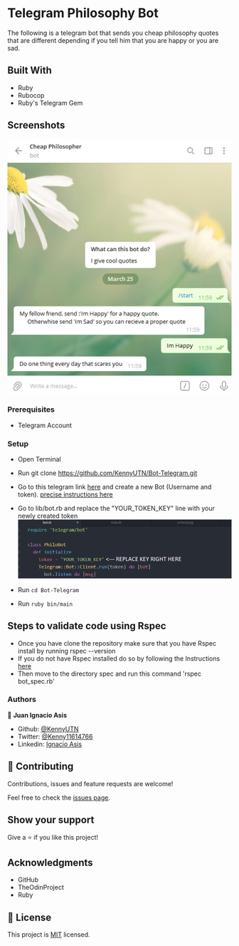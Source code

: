 # Telegram Philosophy Bot
The following is a telegram bot that sends you cheap philosophy quotes that are different depending if you tell him that you are happy or you are sad.

## Built With
- Ruby
- Rubocop
- Ruby's Telegram Gem

## Screenshots
<img src="./media/screen2.png" />

### Prerequisites

- Telegram Account


### Setup
- Open Terminal
- Run git clone https://github.com/KennyUTN/Bot-Telegram.git

- Go to this telegram link [here](https://t.me/botfather) and create a new Bot (Username and token). [precise instructions here](https://core.telegram.org/bots#6-botfather)



- Go to lib/bot.rb and replace the "YOUR_TOKEN_KEY" line with your newly created token
   <img src="./media/screen1.png" />
- Run `cd Bot-Telegram`

- Run `ruby bin/main`

## Steps to validate code using Rspec
- Once you have clone the repository make sure that you have Rspec install by running rspec --version
- If you do not have Rspec installed do so by following the Instructions [here](https://medium.com/@amliving/my-rails-rspec-set-up-6451269847f9)
- Then move to the directory spec and run this command 'rspec bot_spec.rb'

### Authors

👤 **Juan Ignacio Asis**

- Github: [@KennyUTN](https://github.com/Berabjesus)
- Twitter: [@Kenny11614766](https://twitter.com/Kenny11614766)
- Linkedin: [Ignacio Asis](https://www.linkedin.com/in/ignacio-asis-b8214b183/)

## 🤝 Contributing

Contributions, issues and feature requests are welcome!

Feel free to check the [issues page](https://github.com/KennyUTN/Bot-Telegram).

## Show your support

Give a ⭐️ if you like this project!

## Acknowledgments

- GitHub
- TheOdinProject
- Ruby

## 📝 License

This project is [MIT](lic.url) licensed.
